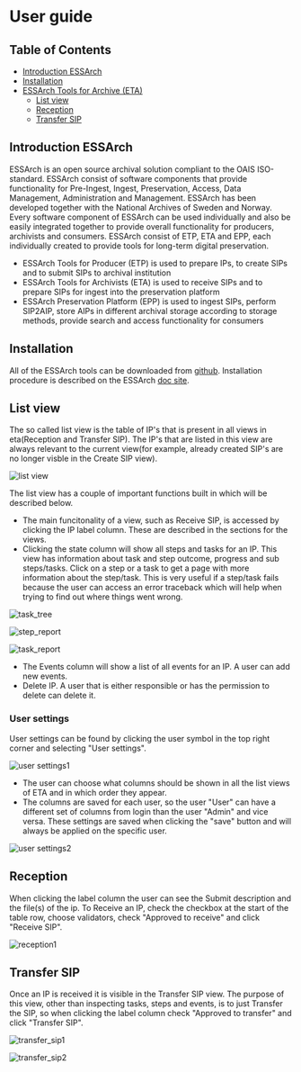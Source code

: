 # **User guide**

## Table of Contents

  - [Introduction ESSArch](introduction-essarch)
  - [Installation](installation)
  - [ESSArch Tools for Archive (ETA)](essarch-tools-for-archive)
    - [List view](list-view)
    - [Reception](reception)
    - [Transfer SIP](transfer-sip)

## Introduction ESSArch
ESSArch is an open source archival solution compliant to the OAIS ISO-standard. ESSArch consist of software components that provide functionality for Pre-Ingest, Ingest, Preservation, Access, Data Management, Administration and Management. ESSArch has been developed together with the National Archives of Sweden and Norway. Every software component of ESSArch can be used individually and also be easily integrated together to provide overall functionality for producers, archivists and consumers. ESSArch consist of ETP, ETA and EPP, each individually created to provide tools for long-term digital preservation.

 * ESSArch Tools for Producer (ETP) is used to prepare IPs, to create SIPs and to submit SIPs to archival institution
 * ESSArch Tools for Archivists (ETA) is used to receive SIPs and to prepare SIPs for ingest into the preservation platform
 * ESSArch Preservation Platform (EPP) is used to ingest SIPs, perform SIP2AIP, store AIPs in different archival storage according to storage methods, provide search and access functionality for consumers


## Installation
All of the ESSArch tools can be downloaded from [github](https://github.com/ESSolutions). Installation procedure is described on the ESSArch [doc site](http://doc.essarch.org/).


## List view
The so called list view is the table of IP's that is present in all views in eta(Reception and Transfer SIP).
The IP's that are listed in this view are always relevant to the current view(for example, already created SIP's are no longer visble in the Create SIP view).

![list view][list-view]

The list view has a couple of important functions built in which will be described below.
* The main funcitonality of a view, such as Receive SIP, is accessed by clicking the IP label column. These are described in the sections for the views.
* Clicking the state column will show all steps and tasks for an IP. This view has information about task and step outcome, progress and sub steps/tasks.
Click on a step or a task to get a page with more information about the step/task. This is very useful if a step/task fails because the user can access an error traceback which will help
when trying to find out where things went wrong.

![task_tree][task_tree]

![step_report][step_report]

![task_report][task_report]

* The Events column will show a list of all events for an IP. A user can add new events.
* Delete IP. A user that is either responsible or has the permission to delete can delete it.

### User settings
User settings can be found by clicking the user symbol in the top right corner and selecting "User settings".

![user settings1][user-settings1]

* The user can choose what columns should be shown in all the list views of ETA and in which order they appear.
* The columns are saved for each user, so the user "User" can have a different set of columns from login than the user "Admin" and vice versa. These settings are saved when clicking the "save" button and will always be applied on the specific user.

![user settings2][user-settings2]

## Reception
When clicking the label column the user can see the Submit description and the file(s) of the ip.
To Receive an IP, check the checkbox at the start of the table row, choose validators, check "Approved to receive" and click "Receive SIP".

![reception1][reception1]

## Transfer SIP
Once an IP is received it is visible in the Transfer SIP view.
The purpose of this view, other than inspecting tasks, steps and events, is to just Transfer the SIP, so when clicking the label column check "Approved to transfer" and click "Transfer SIP".

![transfer_sip1][transfer_sip1]

![transfer_sip2][transfer_sip2]

[user-settings1]: ./static/frontend/img/user_settings1.png "User settings"
[user-settings2]: ./static/frontend/img/user_settings2.png "User settings"
[list-view]: ./static/frontend/img/layout.png "List view"
[task_tree]: ./static/frontend/img/task_tree.png "Task tree"
[task_report]: ./static/frontend/img/task_report.png "Task report"
[step_report]: ./static/frontend/img/step_report.png "Step report"
[reception1]: ./static/frontend/img/reception1.png "Reception 1"
[transfer_sip1]: ./static/frontend/img/transfer_sip1.png "Transfer sip 1"
[transfer_sip2]: ./static/frontend/img/transfer_sip2.png "Transfer sip 2"
